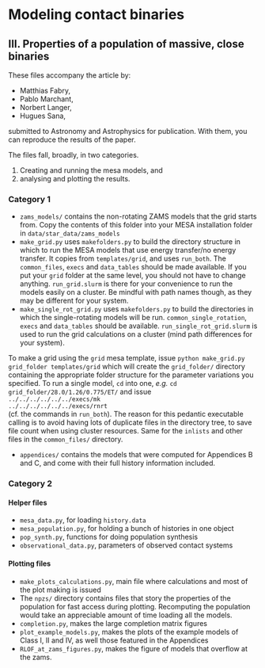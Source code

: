 # Modeling contact binaries
## III. Properties of a population of massive, close binaries

These files accompany the article by:
* Matthias Fabry,
* Pablo Marchant,
* Norbert Langer,
* Hugues Sana,

submitted to Astronomy and Astrophysics for publication.
With them, you can reproduce the results of the paper.

The files fall, broadly, in two categories.
1. Creating and running the mesa models, and
2. analysing and plotting the results.

### Category 1
* `zams_models/` contains the non-rotating ZAMS models that the grid starts from. Copy the contents of this folder into your MESA installation folder in `data/star_data/zams_models`
* `make_grid.py` uses `makefolders.py` to build the directory structure in which to run the MESA models that use energy transfer/no energy transfer.
It copies from `templates/grid`, and uses `run_both`. The `common_files`, `execs` and `data_tables` should be made available.
If you put your `grid` folder at the same level, you should not have to change anything.
`run_grid.slurm` is there for your convenience to run the models easily on a cluster.
Be mindful with path names though, as they may be different for your system.
* `make_single_rot_grid.py` uses `makefolders.py` to build the directories in which the single-rotating models will be run.
`common_single_rotation`, `execs` and `data_tables` should be available.
`run_single_rot_grid.slurm` is used to run the grid calculations on a cluster (mind path differences for your system).

To make a grid using the `grid` mesa template, issue
`python make_grid.py grid_folder templates/grid`
which will create the `grid_folder/` directory containing the appropriate folder structure for the parameter variations you specified.
To run a single model, `cd` into one, _e.g._ `cd grid_folder/28.0/1.26/0.775/ET/` and issue  
`../../../../../../execs/mk`  
`../../../../../../execs/rnrt`  
(cf. the commands in `run_both`). The reason for this pedantic executable calling is to avoid having lots of duplicate files in the directory tree, to save file count when using cluster resources.
Same for the `inlists` and other files in the `common_files/` directory.

* `appendices/` contains the models that were computed for Appendices B and C, and come with their full history information included.

### Category 2
#### Helper files
* `mesa_data.py`, for loading `history.data`
* `mesa_population.py`, for holding a bunch of histories in one object
* `pop_synth.py`, functions for doing population synthesis
* `observational_data.py`, parameters of observed contact systems

#### Plotting files
* `make_plots_calculations.py`, main file where calculations and most of the plot making is issued
* The `npzs/` directory contains files that story the properties of the population for fast access during plotting. 
Recomputing the population would take an appreciable amount of time loading all the models.
* `completion.py`, makes the large completion matrix figures
* `plot_example_models.py`, makes the plots of the example models of Class I, II and IV, as well those featured in the Appendices
* `RLOF_at_zams_figures.py`, makes the figure of models that overflow at the zams.


